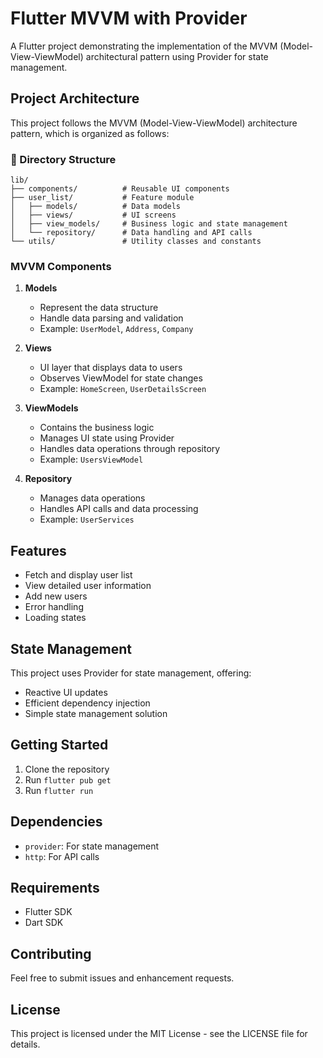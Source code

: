 # Flutter MVVM with Provider

A Flutter project demonstrating the implementation of the MVVM (Model-View-ViewModel) architectural pattern using Provider for state management.

## Project Architecture

This project follows the MVVM (Model-View-ViewModel) architecture pattern, which is organized as follows:

### 📁 Directory Structure

```plaintext
lib/
├── components/          # Reusable UI components
├── user_list/           # Feature module
│   ├── models/          # Data models
│   ├── views/           # UI screens
│   ├── view_models/     # Business logic and state management
│   └── repository/      # Data handling and API calls
└── utils/               # Utility classes and constants
```

### MVVM Components

1. **Models**
   - Represent the data structure
   - Handle data parsing and validation
   - Example: `UserModel`, `Address`, `Company`

2. **Views**
   - UI layer that displays data to users
   - Observes ViewModel for state changes
   - Example: `HomeScreen`, `UserDetailsScreen`

3. **ViewModels**
   - Contains the business logic
   - Manages UI state using Provider
   - Handles data operations through repository
   - Example: `UsersViewModel`

4. **Repository**
   - Manages data operations
   - Handles API calls and data processing
   - Example: `UserServices`

## Features

- Fetch and display user list
- View detailed user information
- Add new users
- Error handling
- Loading states

## State Management

This project uses Provider for state management, offering:
- Reactive UI updates
- Efficient dependency injection
- Simple state management solution

## Getting Started

1. Clone the repository
2. Run `flutter pub get`
3. Run `flutter run`

## Dependencies

- `provider`: For state management
- `http`: For API calls

## Requirements

- Flutter SDK
- Dart SDK

## Contributing

Feel free to submit issues and enhancement requests.

## License

This project is licensed under the MIT License - see the LICENSE file for details.
